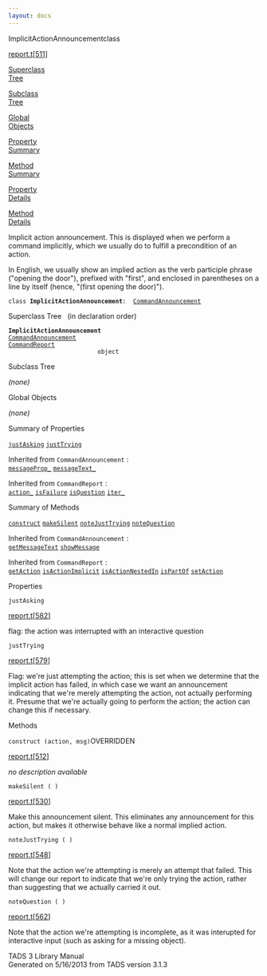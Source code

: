 ```yaml
---
layout: docs
---
```

<span class="title">ImplicitActionAnnouncement</span><span class="type">class</span>

[report.t](../file/report.t.html)\[[511](../source/report.t.html#511)\]

[Superclass  
Tree](#_SuperClassTree_)

[Subclass  
Tree](#_SubClassTree_)

[Global  
Objects](#_ObjectSummary_)

[Property  
Summary](#_PropSummary_)

[Method  
Summary](#_MethodSummary_)

[Property  
Details](#_Properties_)

[Method  
Details](#_Methods_)



Implicit action announcement. This is displayed when we perform a
command implicitly, which we usually do to fulfill a precondition of an
action.

In English, we usually show an implied action as the verb participle
phrase ("opening the door"), prefixed with "first", and enclosed in
parentheses on a line by itself (hence, "(first opening the door)").

`class `**`ImplicitActionAnnouncement`**` :   `[`CommandAnnouncement`](../object/CommandAnnouncement.html)



<span id="_SuperClassTree_"></span>



<span class="hdln">Superclass Tree</span>   (in declaration order)



**`ImplicitActionAnnouncement`**  
[`CommandAnnouncement`](../object/CommandAnnouncement.html)  
[`CommandReport`](../object/CommandReport.html)  
`                         object`  
<span id="_SubClassTree_"></span>



<span class="hdln">Subclass Tree</span>  



*(none)* <span id="_ObjectSummary_"></span>



<span class="hdln">Global Objects</span>  



*(none)* <span id="_PropSummary_"></span>



<span class="hdln">Summary of Properties</span>  



[`justAsking`](#justAsking) [`justTrying`](#justTrying)

Inherited from `CommandAnnouncement` :  
[`messageProp_`](../object/CommandAnnouncement.html#messageProp_) [`messageText_`](../object/CommandAnnouncement.html#messageText_)

Inherited from `CommandReport` :  
[`action_`](../object/CommandReport.html#action_) [`isFailure`](../object/CommandReport.html#isFailure) [`isQuestion`](../object/CommandReport.html#isQuestion) [`iter_`](../object/CommandReport.html#iter_)

<span id="_MethodSummary_"></span>



<span class="hdln">Summary of Methods</span>  



[`construct`](#construct) [`makeSilent`](#makeSilent) [`noteJustTrying`](#noteJustTrying) [`noteQuestion`](#noteQuestion)

Inherited from `CommandAnnouncement` :  
[`getMessageText`](../object/CommandAnnouncement.html#getMessageText) [`showMessage`](../object/CommandAnnouncement.html#showMessage)

Inherited from `CommandReport` :  
[`getAction`](../object/CommandReport.html#getAction) [`isActionImplicit`](../object/CommandReport.html#isActionImplicit) [`isActionNestedIn`](../object/CommandReport.html#isActionNestedIn) [`isPartOf`](../object/CommandReport.html#isPartOf) [`setAction`](../object/CommandReport.html#setAction)

<span id="_Properties_"></span>



<span class="hdln">Properties</span>  



<span id="justAsking"></span>

`justAsking`

[report.t](../file/report.t.html)\[[582](../source/report.t.html#582)\]



flag: the action was interrupted with an interactive question



<span id="justTrying"></span>

`justTrying`

[report.t](../file/report.t.html)\[[579](../source/report.t.html#579)\]



Flag: we're just attempting the action; this is set when we determine
that the implicit action has failed, in which case we want an
announcement indicating that we're merely attempting the action, not
actually performing it. Presume that we're actually going to perform the
action; the action can change this if necessary.



<span id="_Methods_"></span>



<span class="hdln">Methods</span>  



<span id="construct"></span>

`construct (action, msg)`<span class="rem">OVERRIDDEN</span>

[report.t](../file/report.t.html)\[[512](../source/report.t.html#512)\]



*no description available*



<span id="makeSilent"></span>

`makeSilent ( )`

[report.t](../file/report.t.html)\[[530](../source/report.t.html#530)\]



Make this announcement silent. This eliminates any announcement for this
action, but makes it otherwise behave like a normal implied action.



<span id="noteJustTrying"></span>

`noteJustTrying ( )`

[report.t](../file/report.t.html)\[[548](../source/report.t.html#548)\]



Note that the action we're attempting is merely an attempt that failed.
This will change our report to indicate that we're only trying the
action, rather than suggesting that we actually carried it out.



<span id="noteQuestion"></span>

`noteQuestion ( )`

[report.t](../file/report.t.html)\[[562](../source/report.t.html#562)\]



Note that the action we're attempting is incomplete, as it was
interupted for interactive input (such as asking for a missing object).





TADS 3 Library Manual  
Generated on 5/16/2013 from TADS version 3.1.3


